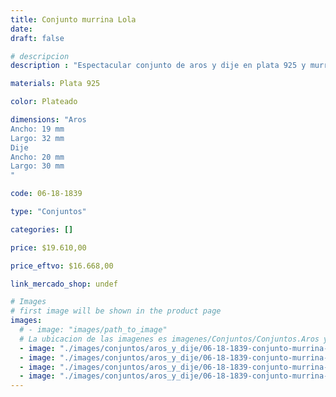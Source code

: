 ```yaml
---
title: Conjunto murrina Lola
date: 
draft: false

# descripcion
description : "Espectacular conjunto de aros y dije en plata 925 y murrina. Muy livianos. Colores sutiles."

materials: Plata 925

color: Plateado

dimensions: "Aros
Ancho: 19 mm 
Largo: 32 mm
Dije
Ancho: 20 mm 
Largo: 30 mm
"

code: 06-18-1839

type: "Conjuntos"

categories: []

price: $19.610,00

price_eftvo: $16.668,00

link_mercado_shop: undef

# Images
# first image will be shown in the product page
images:
  # - image: "images/path_to_image"
  # La ubicacion de las imagenes es imagenes/Conjuntos/Conjuntos.Aros y Dije/06-18-1839-conjunto-murrina-lola
  - image: "./images/conjuntos/aros_y_dije/06-18-1839-conjunto-murrina-lola_a.jpg"
  - image: "./images/conjuntos/aros_y_dije/06-18-1839-conjunto-murrina-lola_b.jpg"
  - image: "./images/conjuntos/aros_y_dije/06-18-1839-conjunto-murrina-lola_c.jpg"
  - image: "./images/conjuntos/aros_y_dije/06-18-1839-conjunto-murrina-lola_d.jpg"
---
```

